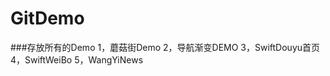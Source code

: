 # GitDemo
###存放所有的Demo
    1，蘑菇街Demo
    2，导航渐变DEMO
    3，SwiftDouyu首页
    4，SwiftWeiBo
    5，WangYiNews
